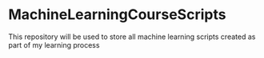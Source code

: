 # MachineLearningCourseScripts
This repository will be used to store all machine learning scripts created as part of my learning process
